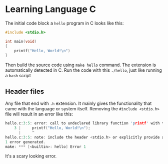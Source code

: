 # Learning Language C

The initial code block a `hello` program in C looks like this:

```c
#include <stdio.h>

int main(void)
{
    printf("Hello, World!\n")
}
```

Then build the source code using `make hello` command. The extension is automatically detected in C. Run the code with this `./hello`, just like running a `bash` script

## Header files

Any file that end with `.h` extension. It mainly gives the functionality that came with the language or system itself. Removing the `#include <stdio.h>` file will result in an error like this:

```c
hello.c:3:5: error: call to undeclared library function 'printf' with type 'int (const char *, ...)'; ISO C99 and later do not support implicit function declarations [-Wimplicit-function-declaration]
    3 |     printf("Hello, World!\n");
      |     ^
hello.c:3:5: note: include the header <stdio.h> or explicitly provide a declaration for 'printf'
1 error generated.
make: *** [<builtin>: hello] Error 1
```

It's a scary looking error.
